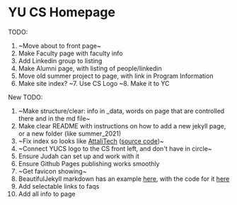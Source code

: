 # YU CS Homepage

TODO:
1. ~Move about to front page~
2. Make Faculty page with faculty info
3. Add Linkedin group to listing
4. Make Alumni page, with listing of people/linkedin
5. Move old summer project to page, with link in Program Information
6. Make site index?
~7. Use CS Logo
~8. Make it to YC

New TODO:
1. ~Make structure/clear: info in _data, words on page that are controlled there and in the md file~
2. Make clear README with instructions on how to add a new jekyll page, or a new folder (like summer_2021)
3. ~Fix index so looks like [AttaliTech](https://attalitech.com) ([source code](https://github.com/daattali/attalitech))~
4. ~Connect YUCS logo to the CS front left, and don't have in circle~
5. Ensure Judah can set up and work with it
6. Ensure Github Pages publishing works smoothly
7. ~Get favicon showing~
8. BeautifulJekyll markdown has an example [here](https://beautifuljekyll.com/2020-02-28-test-markdown/), with the code for it [here](https://raw.githubusercontent.com/daattali/beautiful-jekyll/master/_posts/2020-02-28-test-markdown.md)
9. Add selectable links to faqs
10. Add all info to page
